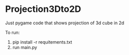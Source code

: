 # Projection3Dto2D
Just pygame code that shows projection of 3d cube in 2d

To run:
1) pip install -r requitements.txt
2) run main.py
